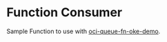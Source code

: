 # Function Consumer

Sample Function to use with [oci-queue-fn-oke-demo](https://github.com/oracle-devrel/oci-queue-fn-oke-demo).